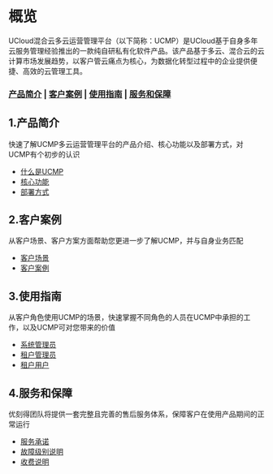 
# 概览
UCloud混合云多云运营管理平台（以下简称：UCMP）是UCloud基于自身多年云服务管理经验推出的一款纯自研私有化软件产品。该产品基于多云、混合云的云计算市场发展趋势，以客户管云痛点为核心，为数据化转型过程中的企业提供便捷、高效的云管理工具。

### [产品简介](#1产品简介)   |   [客户案例](#2客户案例)   |   [使用指南](#3使用指南)   |   [服务和保障](#4服务和保障)  

## 1.产品简介
快速了解UCMP多云运营管理平台的产品介绍、核心功能以及部署方式，对UCMP有个初步的认识
* [什么是UCMP](/ucmp/introduction/product_introdution.md)
* [核心功能](/ucmp/introduction/core_function.md)
* [部署方式](/ucmp/introduction/architecture.md)
## 2.客户案例
从客户场景、客户方案方面帮助您更进一步了解UCMP，并与自身业务匹配
* [客户场景](/ucmp/customer_case/customer_problem.md)
* [客户案例](/ucmp/customer_case/case.md) 
## 3.使用指南
从客户角色使用UCMP的场景，快速掌握不同角色的人员在UCMP中承担的工作，以及UCMP可对您带来的价值
* [系统管理员](/ucmp/using_guide/admin.md)
* [租户管理员](/ucmp/using_guide/department_admin.md)
* [租户用户](/ucmp/using_guide/user.md)
## 4.服务和保障
优刻得团队将提供一套完整且完善的售后服务体系，保障客户在使用产品期间的正常运行
* [服务承诺](/ucmp/service/promise.md)
* [故障级别说明](/ucmp/service/bug.md)
* [收费说明](/ucmp/service/price_mode.md)


